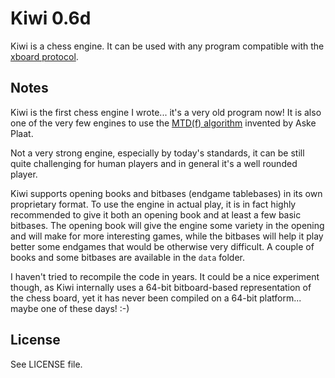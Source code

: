 # Kiwi 0.6d

Kiwi is a chess engine. It can be used with any program compatible with the [xboard protocol](https://www.gnu.org/software/xboard/engine-intf.html).

## Notes

Kiwi is the first chess engine I wrote... it's a very old program now! It is also one of the very few engines to use the [MTD(f) algorithm](https://en.wikipedia.org/wiki/MTD-f) invented by Aske Plaat.

Not a very strong engine, especially by today's standards, it can be still quite challenging for human players and in general it's a well rounded player. 

Kiwi supports opening books and bitbases (endgame tablebases) in its own proprietary format. To use the engine in actual play, it is in fact highly recommended to give it both an opening book and at least a few basic bitbases. The opening book will give the engine some variety in the opening and will make for more interesting games, while the bitbases will help it play better some endgames that would be otherwise very difficult. A couple of books and some bitbases are available in the `data` folder.

I haven't tried to recompile the code in years. It could be a nice experiment though, as Kiwi internally uses a 64-bit bitboard-based representation of the chess board, yet it has never been compiled on a 64-bit platform... maybe one of these days! :-)

## License

See LICENSE file.
